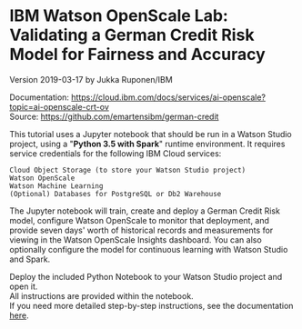 # IBM Watson OpenScale Lab: Validating a German Credit Risk Model for Fairness and Accuracy

Version 2019-03-17 by Jukka Ruponen/IBM

Documentation: https://cloud.ibm.com/docs/services/ai-openscale?topic=ai-openscale-crt-ov  
Source: https://github.com/emartensibm/german-credit  

This tutorial uses a Jupyter notebook that should be run in a Watson Studio project, using a "**Python 3.5 with Spark**" runtime environment. It requires service credentials for the following IBM Cloud services:

    Cloud Object Storage (to store your Watson Studio project)
    Watson OpenScale
    Watson Machine Learning
    (Optional) Databases for PostgreSQL or Db2 Warehouse

The Jupyter notebook will train, create and deploy a German Credit Risk model, configure Watson OpenScale to monitor that deployment, and provide seven days' worth of historical records and measurements for viewing in the Watson OpenScale Insights dashboard. You can also optionally configure the model for continuous learning with Watson Studio and Spark.


Deploy the included Python Notebook to your Watson Studio project and open it.  
All instructions are provided within the notebook.  
If you need more detailed step-by-step instructions, see the documentation [here](https://cloud.ibm.com/docs/services/ai-openscale?topic=ai-openscale-crt-ov).
